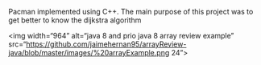 Pacman implemented using C++. The main purpose of this project was to get better to know the dijkstra algorithm

<img width=“964” alt=“java 8 and prio java 8  array review example” src=“https://github.com/jaimehernan95/arrayReview-java/blob/master/images/%20arrayExample.png 24”>
